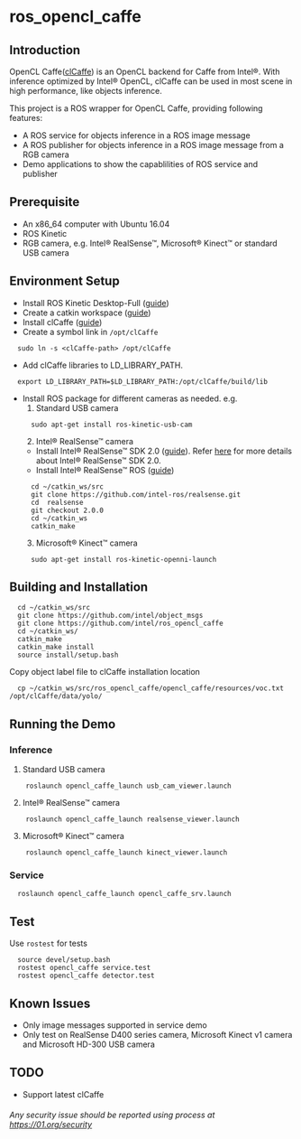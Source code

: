 # ros_opencl_caffe
## Introduction
OpenCL Caffe([clCaffe](https://github.com/01org/caffe/tree/inference-optimize)) is an OpenCL backend for Caffe from Intel&reg;. With inference optimized by Intel&reg; OpenCL, clCaffe can be used in most scene in high performance, like objects inference.

This project is a ROS wrapper for OpenCL Caffe, providing following features:
* A ROS service for objects inference in a ROS image message
* A ROS publisher for objects inference in a ROS image message from a RGB camera
* Demo applications to show the capablilities of ROS service and publisher

## Prerequisite
* An x86_64 computer with Ubuntu 16.04
* ROS Kinetic
* RGB camera, e.g. Intel&reg; RealSense&trade;, Microsoft&reg; Kinect&trade; or standard USB camera

## Environment Setup
* Install ROS Kinetic Desktop-Full ([guide](http://wiki.ros.org/kinetic/Installation/Ubuntu))
* Create a catkin workspace ([guide](http://wiki.ros.org/catkin/Tutorials/create_a_workspace))
* Install clCaffe ([guide](https://github.com/01org/caffe/wiki/clCaffe))
* Create a symbol link in `/opt/clCaffe`
```Shell
  sudo ln -s <clCaffe-path> /opt/clCaffe
```
* Add clCaffe libraries to LD_LIBRARY_PATH.
```Shell
  export LD_LIBRARY_PATH=$LD_LIBRARY_PATH:/opt/clCaffe/build/lib
```
* Install ROS package for different cameras as needed. e.g.
  1. Standard USB camera
  ```Shell
    sudo apt-get install ros-kinetic-usb-cam
  ```
  2. Intel&reg; RealSense&trade; camera
  - Install Intel&reg; RealSense&trade; SDK 2.0 ([guide](https://github.com/IntelRealSense/librealsense/blob/master/doc/distribution_linux.md)). Refer [here](https://github.com/IntelRealSense/librealsense) for more details about Intel&reg; RealSense&trade; SDK 2.0.
  - Install Intel&reg; RealSense&trade; ROS ([guide](https://github.com/intel-ros/realsense))
  ```Shell
    cd ~/catkin_ws/src
    git clone https://github.com/intel-ros/realsense.git
    cd  realsense
    git checkout 2.0.0
    cd ~/catkin_ws
    catkin_make
  ```
  3. Microsoft&reg; Kinect&trade; camera
  ```Shell
    sudo apt-get install ros-kinetic-openni-launch
  ```

## Building and Installation
```Shell
  cd ~/catkin_ws/src
  git clone https://github.com/intel/object_msgs
  git clone https://github.com/intel/ros_opencl_caffe
  cd ~/catkin_ws/
  catkin_make
  catkin_make install
  source install/setup.bash
```
Copy object label file to clCaffe installation location
```Shell
  cp ~/catkin_ws/src/ros_opencl_caffe/opencl_caffe/resources/voc.txt /opt/clCaffe/data/yolo/
```

## Running the Demo
### Inference
  1. Standard USB camera
```Shell
    roslaunch opencl_caffe_launch usb_cam_viewer.launch
```
  2. Intel&reg; RealSense&trade; camera
```Shell
    roslaunch opencl_caffe_launch realsense_viewer.launch
```
  3. Microsoft&reg; Kinect&trade; camera
```Shell
    roslaunch opencl_caffe_launch kinect_viewer.launch
```

### Service
```Shell
  roslaunch opencl_caffe_launch opencl_caffe_srv.launch
```

## Test
Use `rostest` for tests
```Shell
  source devel/setup.bash
  rostest opencl_caffe service.test
  rostest opencl_caffe detector.test
```

## Known Issues
* Only image messages supported in service demo
* Only test on RealSense D400 series camera, Microsoft Kinect v1 camera and Microsoft HD-300 USB camera

## TODO
* Support latest clCaffe

###### *Any security issue should be reported using process at https://01.org/security*

